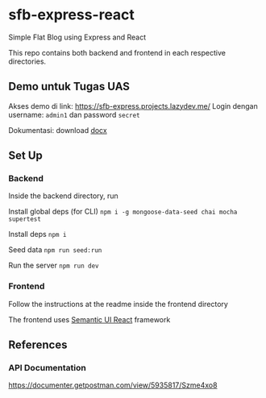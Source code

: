 # sfb-express-react

Simple Flat Blog using Express and React

This repo contains both backend and frontend in each respective directories.

## Demo untuk Tugas UAS

Akses demo di link: https://sfb-express.projects.lazydev.me/
Login dengan username: `admin1` dan password `secret`

Dokumentasi: download [docx](https://github.com/sayyidyofa/sfb-express-react/raw/master/Tugas%20PBD_UAS.doc)

## Set Up

### Backend
Inside the backend directory, run

Install global deps (for CLI) `npm i -g mongoose-data-seed chai mocha supertest`

Install deps `npm i`

Seed data `npm run seed:run`

Run the server `npm run dev`

### Frontend
Follow the instructions at the readme inside the frontend directory

The frontend uses [Semantic UI React](https://react.semantic-ui.com/) framework

## References

### API Documentation

https://documenter.getpostman.com/view/5935817/Szme4xo8
